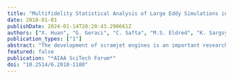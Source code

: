 ```yaml
---
title: "Multifidelity Statistical Analysis of Large Eddy Simulations in Scramjet Computations"
date: 2018-01-01
publishDate: 2024-01-14T20:20:43.290661Z
authors: ["X. Huan", "G. Geraci", "C. Safta", "M.S. Eldred", "K. Sargsyan", "Z.P. Vane", "J.C. Oefelein", "H.N. Najm"]
publication_types: ["1"]
abstract: "The development of scramjet engines is an important research area for advancing hypersonic and orbital flights. Progress towards optimal engine designs requires accurate and computationally affordable flow simulations, as well as uncertainty quantification (UQ). While traditional UQ techniques can become prohibitive under expensive simulations and high-dimensional parameter spaces, polynomial chaos (PC) surrogate modeling is a useful tool for alleviating some of the computational burden. However, non-intrusive quadrature-based constructions of PC expansions relying on a single high-fidelity model can still be quite expensive. We thus introduce a two-stage numerical procedure for constructing PC surrogates while making use of multiple models of different fidelity. The first stage involves an initial dimension reduction through global sensitivity analysis using compressive sensing. The second stage utilizes adaptive sparse quadrature on a multifidelity expansion to compute PC surrogate coefficients in the reduced parameter space where quadrature methods can be more effective. The overall method is used to produce accurate surrogates and to propagate uncertainty induced by uncertain boundary conditions and turbulence model parameters, for performance quantities of interest from large eddy simulations of supersonic reactive flows inside a scramjet engine."
featured: false
publication: "*AIAA SciTech Forum*"
doi: "10.2514/6.2018-1180"
---
```


